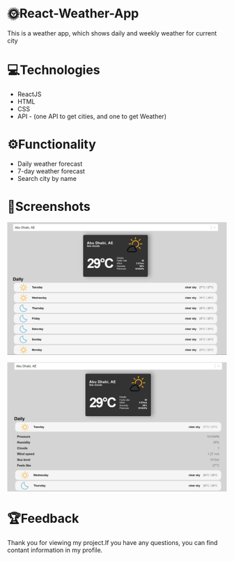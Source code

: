 # 🌞React-Weather-App

This is a weather app, which shows daily and weekly weather for current city

# 💻Technologies

 - ReactJS
 - HTML
 - CSS
 - API - (one API to get cities, and one to get Weather)
 
 
 # ⚙️Functionality
 
  - Daily weather forecast
  - 7-day weather forecast
  - Search city by name


# 👀Screenshots

<img src='Screenshots/home page react.png'></img>





<img src='Screenshots/accordion react.png'></img>


# 🏆Feedback 

Thank you for viewing my project.If you have any questions, you can find contant information in my profile.
